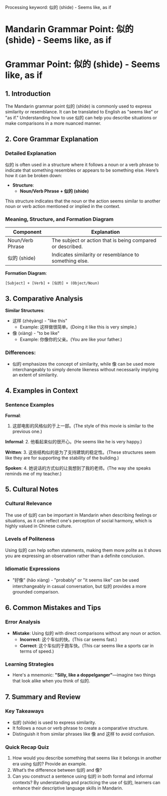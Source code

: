 Processing keyword: 似的 (shìde) - Seems like, as if
# Mandarin Grammar Point: 似的 (shìde) - Seems like, as if
# Grammar Point: 似的 (shìde) - Seems like, as if
## 1. Introduction
The Mandarin grammar point 似的 (shìde) is commonly used to express similarity or resemblance. It can be translated to English as "seems like" or "as if." Understanding how to use 似的 can help you describe situations or make comparisons in a more nuanced manner.
## 2. Core Grammar Explanation
### Detailed Explanation
似的 is often used in a structure where it follows a noun or a verb phrase to indicate that something resembles or appears to be something else. Here’s how it can be broken down:
- **Structure**: 
  - **Noun/Verb Phrase + 似的 (shìde)**
  
This structure indicates that the noun or the action seems similar to another noun or verb action mentioned or implied in the context.
### Meaning, Structure, and Formation Diagram
| Component         | Explanation                      |
|-------------------|----------------------------------|
| Noun/Verb Phrase  | The subject or action that is being compared or described. |
| 似的 (shìde)     | Indicates similarity or resemblance to something else.  |
**Formation Diagram**:
```
[Subject] + [Verb] + [似的] + (Object/Noun)
```
## 3. Comparative Analysis
**Similar Structures**:
- 这样 (zhèyàng) - "like this" 
  - Example: 这样做很简单。(Doing it like this is very simple.)
- 像 (xiàng) - "to be like"
  - Example: 你像你的父亲。(You are like your father.)
### Differences:
- 似的 emphasizes the concept of similarity, while 像 can be used more interchangeably to simply denote likeness without necessarily implying an extent of similarity.
## 4. Examples in Context
### Sentence Examples
**Formal**:
1. 这部电影的风格似的于上一部。(The style of this movie is similar to the previous one.)
  
**Informal**:
2. 他看起来似的很开心。(He seems like he is very happy.)
  
**Written**:
3. 这些结构似的是为了支持建筑的稳定性。(These structures seem like they are for supporting the stability of the building.)
  
**Spoken**:
4. 她说话的方式似的让我想到了我的老师。(The way she speaks reminds me of my teacher.)
## 5. Cultural Notes
### Cultural Relevance
The use of 似的 can be important in Mandarin when describing feelings or situations, as it can reflect one's perception of social harmony, which is highly valued in Chinese culture. 
### Levels of Politeness
Using 似的 can help soften statements, making them more polite as it shows you are expressing an observation rather than a definite conclusion.
### Idiomatic Expressions
- "好像" (hǎo xiàng) - "probably" or "it seems like" can be used interchangeably in casual conversation, but 似的 provides a more grounded comparison.
## 6. Common Mistakes and Tips
### Error Analysis
- **Mistake**: Using 似的 with direct comparisons without any noun or action.
  - **Incorrect**: 这个车似的快。(This car seems fast.)
  - **Correct**: 这个车似的于跑车快。(This car seems like a sports car in terms of speed.)
### Learning Strategies
- Here's a mnemonic: **"Silly, like a doppelganger"**—imagine two things that look alike when you think of 似的.
## 7. Summary and Review
### Key Takeaways
- 似的 (shìde) is used to express similarity.
- It follows a noun or verb phrase to create a comparative structure.
- Distinguish it from similar phrases like 像 and 这样 to avoid confusion.
### Quick Recap Quiz
1. How would you describe something that seems like it belongs in another era using 似的? Provide an example.
2. What’s the difference between 似的 and 像?
3. Can you construct a sentence using 似的 in both formal and informal contexts?
By understanding and practicing the use of 似的, learners can enhance their descriptive language skills in Mandarin.
